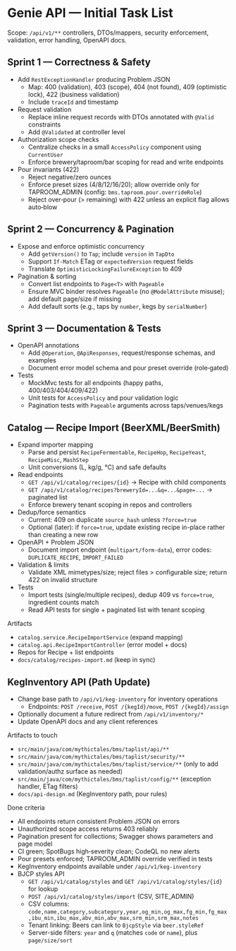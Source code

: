 # Genie API — Initial Task List

Scope: `/api/v1/**` controllers, DTOs/mappers, security enforcement, validation, error handling, OpenAPI docs.

## Sprint 1 — Correctness & Safety
- Add `RestExceptionHandler` producing Problem JSON
  - Map: 400 (validation), 403 (scope), 404 (not found), 409 (optimistic lock), 422 (business validation)
  - Include `traceId` and timestamp
- Request validation
  - Replace inline request records with DTOs annotated with `@Valid` constraints
  - Add `@Validated` at controller level
- Authorization scope checks
  - Centralize checks in a small `AccessPolicy` component using `CurrentUser`
  - Enforce brewery/taproom/bar scoping for read and write endpoints
- Pour invariants (422)
  - Reject negative/zero ounces
  - Enforce preset sizes (4/8/12/16/20); allow override only for TAPROOM_ADMIN (config: `bms.taproom.pour.overrideRole`)
  - Reject over‑pour (> remaining) with 422 unless an explicit flag allows auto‑blow

## Sprint 2 — Concurrency & Pagination
- Expose and enforce optimistic concurrency
  - Add `getVersion()` to `Tap`; include `version` in `TapDto`
  - Support `If-Match` ETag or `expectedVersion` request fields
  - Translate `OptimisticLockingFailureException` to 409
- Pagination & sorting
  - Convert list endpoints to `Page<T>` with `Pageable`
  - Ensure MVC binder resolves `Pageable` (no `@ModelAttribute` misuse); add default page/size if missing
  - Add default sorts (e.g., taps by `number`, kegs by `serialNumber`)

## Sprint 3 — Documentation & Tests
- OpenAPI annotations
  - Add `@Operation`, `@ApiResponses`, request/response schemas, and examples
  - Document error model schema and pour preset override (role‑gated)
- Tests
  - MockMvc tests for all endpoints (happy paths, 400/403/404/409/422)
  - Unit tests for `AccessPolicy` and pour validation logic
  - Pagination tests with `Pageable` arguments across taps/venues/kegs

## Catalog — Recipe Import (BeerXML/BeerSmith)
- Expand importer mapping
  - Parse and persist `RecipeFermentable`, `RecipeHop`, `RecipeYeast`, `RecipeMisc`, `MashStep`
  - Unit conversions (L, kg/g, °C) and safe defaults
- Read endpoints
  - `GET /api/v1/catalog/recipes/{id}` → Recipe with child components
  - `GET /api/v1/catalog/recipes?breweryId=...&q=...&page=...` → paginated list
  - Enforce brewery tenant scoping in repos and controllers
- Dedup/force semantics
  - Current: 409 on duplicate `source_hash` unless `?force=true`
  - Optional (later): if `force=true`, update existing recipe in-place rather than creating a new row
- OpenAPI + Problem JSON
  - Document import endpoint (`multipart/form-data`), error codes: `DUPLICATE_RECIPE`, `IMPORT_FAILED`
- Validation & limits
  - Validate XML mimetypes/size; reject files > configurable size; return 422 on invalid structure
- Tests
  - Import tests (single/multiple recipes), dedup 409 vs `force=true`, ingredient counts match
  - Read API tests for single + paginated list with tenant scoping

Artifacts
- `catalog.service.RecipeImportService` (expand mapping)
- `catalog.api.RecipeImportController` (error model + docs)
- Repos for Recipe + list endpoints
- `docs/catalog/recipes-import.md` (keep in sync)

## KegInventory API (Path Update)
- Change base path to `/api/v1/keg-inventory` for inventory operations
  - Endpoints: `POST /receive`, `POST /{kegId}/move`, `POST /{kegId}/assign`
- Optionally document a future redirect from `/api/v1/inventory/*`
- Update OpenAPI docs and any client references

Artifacts to touch
- `src/main/java/com/mythictales/bms/taplist/api/**`
- `src/main/java/com/mythictales/bms/taplist/security/**`
- `src/main/java/com/mythictales/bms/taplist/service/**` (only to add validation/authz surface as needed)
- `src/main/java/com/mythictales/bms/taplist/config/**` (exception handler, ETag filters)
 - `docs/api-design.md` (KegInventory path, pour rules)

Done criteria
- All endpoints return consistent Problem JSON on errors
- Unauthorized scope access returns 403 reliably
- Pagination present for collections; Swagger shows parameters and page model
- CI green; SpotBugs high‑severity clean; CodeQL no new alerts
 - Pour presets enforced; TAPROOM_ADMIN override verified in tests
 - KegInventory endpoints available under `/api/v1/keg-inventory`
- BJCP styles API
  - `GET /api/v1/catalog/styles` and `GET /api/v1/catalog/styles/{id}` for lookup
  - `POST /api/v1/catalog/styles/import` (CSV, SITE_ADMIN)
  - CSV columns: `code,name,category,subcategory,year,og_min,og_max,fg_min,fg_max,ibu_min,ibu_max,abv_min,abv_max,srm_min,srm_max,notes`
  - Tenant linking: Beers can link to `BjcpStyle` via `beer.styleRef`
  - Server-side filters: `year` and `q` (matches `code` or `name`), plus `page/size/sort`
